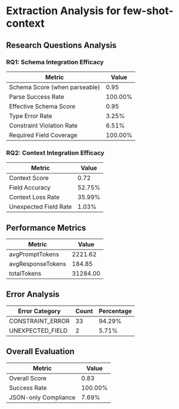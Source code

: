 # Extraction Analysis for few-shot-context

## Research Questions Analysis

### RQ1: Schema Integration Efficacy

| Metric | Value |
|--------|-------|
| Schema Score (when parseable) | 0.95 |
| Parse Success Rate | 100.00% |
| Effective Schema Score | 0.95 |
| Type Error Rate | 3.25% |
| Constraint Violation Rate | 6.51% |
| Required Field Coverage | 100.00% |

### RQ2: Context Integration Efficacy

| Metric | Value |
|--------|-------|
| Context Score | 0.72 |
| Field Accuracy | 52.75% |
| Context Loss Rate | 35.99% |
| Unexpected Field Rate | 1.03% |

## Performance Metrics

| Metric | Value |
|--------|-------|
| avgPromptTokens | 2221.62 |
| avgResponseTokens | 184.85 |
| totalTokens | 31284.00 |

## Error Analysis

| Error Category | Count | Percentage |
|---------------|-------|------------|
| CONSTRAINT_ERROR | 33 | 94.29% |
| UNEXPECTED_FIELD | 2 | 5.71% |

## Overall Evaluation

| Metric | Value |
|--------|-------|
| Overall Score | 0.83 |
| Success Rate | 100.00% |
| JSON-only Compliance | 7.69% |
